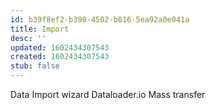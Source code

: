 ```yaml
---
id: b39f8ef2-b398-4502-b816-5ea92a0e041a
title: Import
desc: ''
updated: 1602434307543
created: 1602434307543
stub: false
---
```


Data Import wizard
Dataloader.io
Mass transfer

